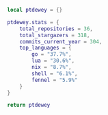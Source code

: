 <!--CONTENT_START-->
```lua
local ptdewey = {}

ptdewey.stats = {
    total_repositories = 36,
    total_stargazers = 318,
    commits_current_year = 304,
    top_languages = {
        go = "37.7%",
        lua = "30.6%",
        nix = "8.7%",
        shell = "6.1%",
        fennel = "5.9%"
    }
}

return ptdewey
```
<!--CONTENT_END-->
